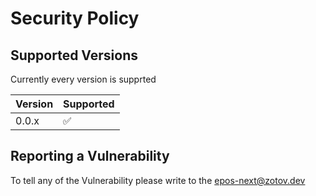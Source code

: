 # Security Policy

## Supported Versions

Currently every version is supprted

| Version | Supported          |
| ------- | ------------------ |
| 0.0.x   | :white_check_mark: |

## Reporting a Vulnerability

To tell any of the Vulnerability please write to the <a href="mailto:epos-next@zotov.dev">epos-next@zotov.dev</a>
